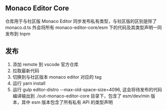 ## Monaco Editor Core

仓库用于与社区版 Monaco Editor 同步发布私有类型，与社区版的区别是除了 monaco.d.ts 外会将所有 monaco-editor-core/esm 下的代码及其类型声明一同发布到 tnpm

## 发布

1. 添加 remote 到 vscode 官方仓库
2. 拉取最新代码
3. 切换到与社区版本 monaco editor 对应的 tag
4. 运行 yarn install
5. 运行 gulp editor-distro --max-old-space-size=4096, 这会将待发布的代码编译输出到 ./out-monaco-editor-core 目录下，包含了 esm/dev/min 版本，其中 esm 版本包含了所有私有 API 的类型声明
